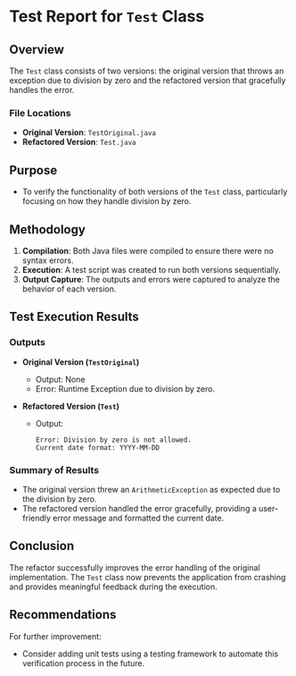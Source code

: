 # Test Report for `Test` Class

## Overview
The `Test` class consists of two versions: the original version that throws an exception due to division by zero and the refactored version that gracefully handles the error.

### File Locations
- **Original Version**: `TestOriginal.java`
- **Refactored Version**: `Test.java`

## Purpose
- To verify the functionality of both versions of the `Test` class, particularly focusing on how they handle division by zero.

## Methodology
1. **Compilation**: Both Java files were compiled to ensure there were no syntax errors.
2. **Execution**: A test script was created to run both versions sequentially.
3. **Output Capture**: The outputs and errors were captured to analyze the behavior of each version.

## Test Execution Results

### Outputs
- **Original Version (`TestOriginal`)**
  - Output: None
  - Error: Runtime Exception due to division by zero.

- **Refactored Version (`Test`)**
  - Output:
    ```
    Error: Division by zero is not allowed.
    Current date format: YYYY-MM-DD
    ```

### Summary of Results
- The original version threw an `ArithmeticException` as expected due to the division by zero.
- The refactored version handled the error gracefully, providing a user-friendly error message and formatted the current date.

## Conclusion
The refactor successfully improves the error handling of the original implementation. The `Test` class now prevents the application from crashing and provides meaningful feedback during the execution.

## Recommendations
For further improvement:
- Consider adding unit tests using a testing framework to automate this verification process in the future.
